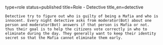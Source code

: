 type=role
status=published
title=Role - Detective
title_en=detective
~~~~~~
Detective try to figure out who is guilty of being a Mafia and who is innocent. Every night detective asks from moderator(Bot) about one person and moderator(Bot) answers if that person is Mafia or not.  thus their goal is to help the citizens vote correctly in who to eliminate during the day. They generally want to keep their identity secret so that the Mafia cannot eliminate them early.